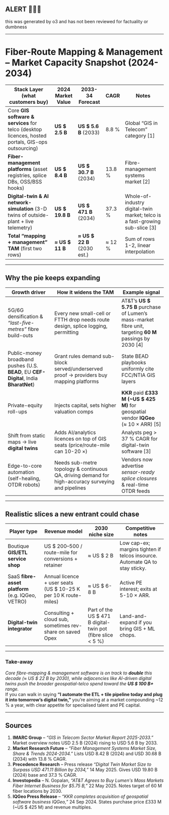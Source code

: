 ## ALERT 🚨🚨🚨
this was generated by o3 and has not been reviewed for factuality or dumbness

---

# Fiber-Route Mapping & Management – Market Capacity Snapshot (2024-2034)

| **Stack Layer (what customers buy)** | **2024 Market Value** | **2033-34 Forecast** | **CAGR** | Notes |
|--------------------------------------|-----------------------|----------------------|-----------|-------|
| Core **GIS software & services** for telco (desktop licences, hosted portals, GIS-ops outsourcing) | **US $ 2.5 B** | **US $ 5.6 B** (2033) | 8.8 % | Global “GIS in Telecom” category [1] |
| **Fiber-management platforms** (asset registries, splice DBs, OSS/BSS hooks) | **US $ 8.4 B** | **US $ 30.7 B** (2034) | 13.8 % | Fibre-management systems market [2] |
| **Digital-twin & AI network-simulation** (3-D twins of outside-plant + live telemetry) | **US $ 19.8 B** | **US $ 471 B** (2034) | 37.3 % | Whole-of-industry digital-twin market; telco is a fast-growing sub-slice [3] |
| **Total “mapping + management” TAM** (first two rows) | **≈ US $ 11 B** | **≈ US $ 22 B** (2030 est.) | ≈ 12 % | Sum of rows 1-2, linear interpolation |

---

## Why the pie keeps expanding

| **Growth driver** | **How it widens the TAM** | **Example signal** |
|-------------------|---------------------------|--------------------|
| 5G/6G densification & *“last-five-metres”* fibre build-outs | Every new small-cell or FTTH drop needs route design, splice logging, permitting | AT&T’s **US $ 5.75 B** purchase of Lumen’s mass-market fibre unit, targeting **60 M** passings by 2030 [4] |
| Public-money broadband pushes (U.S. **BEAD**, EU **CEF-Digital**, India **BharatNet**) | Grant rules demand sub-block served/underserved proof → providers buy mapping platforms | State BEAD playbooks uniformly cite FCC/NTIA GIS layers |
| Private-equity roll-ups | Injects capital, sets higher valuation comps | **KKR** paid **£333 M (~US $ 425 M)** for geospatial vendor **IQGeo** (≈ 10 × ARR) [5] |
| Shift from static maps → live **digital twins** | Adds AI/analytics licences on top of GIS seats (price/route-mile can 10-20 ×) | Analysts peg > 37 % CAGR for digital-twin software [3] |
| Edge-to-core automation (self-healing, OTDR robots) | Needs sub-metre topology & continuous QA, driving demand for high-accuracy surveying and pipelines | Vendors now advertise *sensor-ready splice closures* & real-time OTDR feeds |

---

## Realistic slices a new entrant could chase

| **Player type** | **Revenue model** | **2030 niche size** | **Competitive notes** |
|-----------------|-------------------|---------------------|-----------------------|
| Boutique **GIS/ETL service shop** | US $ 200–500 / route-mile for conversions + retainer | ≈ US $ 2 B | Low cap-ex; margins tighten if telcos insource. Automate QA to stay sticky. |
| SaaS **fibre-asset platform** (e.g. IQGeo, VETRO) | Annual licence + user seats (US $ 10-25 K per 10 K route-miles) | ≈ US $ 6-8 B | Active PE interest; exits at 5-10 × ARR. |
| **Digital-twin integrator** | Consulting + cloud sub, sometimes rev-share on saved Opex | Part of the US $ 471 B digital-twin pot (fibre slice < 5 %) | Land-and-expand if you bring GIS + ML chops. |

---

### Take-away

*Core fibre-mapping & management software is on track to **double** this decade (≈ US $ 22 B by 2030), while adjacencies like AI-driven digital twins push the broader geospatial-telco spend toward the **US $ 100 B+** range.*  
If you can walk in saying **“I automate the ETL + tile pipeline today and plug it into tomorrow’s digital twin,”** you’re aiming at a market compounding ~12 % a year, with clear appetite for specialised talent and PE capital.

---

## Sources

1. **IMARC Group** – *“GIS in Telecom Sector Market Report 2025-2033.”* Market overview notes USD 2.5 B (2024) rising to USD 5.6 B by 2033.  
2. **Market Research Future** – *“Fiber Management Systems Market Size, Share & Trends 2024-2034.”* Lists USD 8.42 B (2024) and USD 30.68 B (2034) with 13.8 % CAGR.  
3. **Precedence Research** – Press release *“Digital Twin Market Size to Surpass USD 471.11 Billion by 2034,”* 14 May 2025. Gives USD 19.80 B (2024) base and 37.3 % CAGR.  
4. **Investopedia** – N. Gopalan, *“AT&T Agrees to Buy Lumen's Mass Markets Fiber Internet Business for $5.75 B,”* 22 May 2025. Notes target of 60 M fiber locations by 2030.  
5. **IQGeo Press Release** – *“KKR completes acquisition of geospatial software business IQGeo,”* 24 Sep 2024. States purchase price £333 M (~US $ 425 M) and revenue multiples.